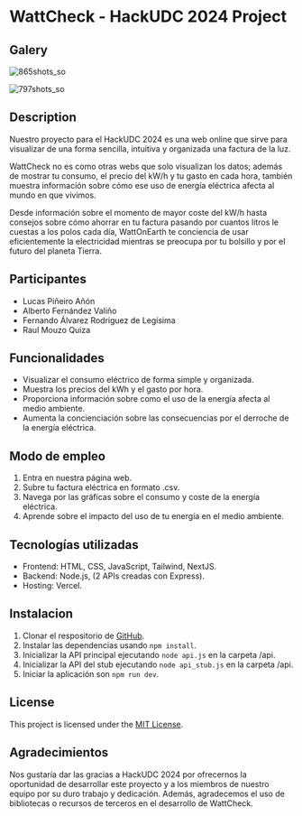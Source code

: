 # WattCheck - HackUDC 2024 Project

## Galery
![865shots_so](https://github.com/raulmouzo/HackUDC-2024/assets/85120579/8591dc09-6eb6-4866-992b-616bad72e8a3)

![797shots_so](https://github.com/raulmouzo/HackUDC-2024/assets/85120579/3a0bfd9b-b03f-400c-9c1c-b8b85f4c91df)


## Description
Nuestro proyecto para el HackUDC 2024 es una web online que sirve para visualizar
de una forma sencilla, intuitiva y organizada una factura de la luz.

WattCheck no es como otras webs que solo visualizan los datos; además de mostrar
tu consumo, el precio del kW/h y tu gasto en cada hora, también muestra información
sobre cómo ese uso de energía eléctrica afecta al mundo en que vivimos.

Desde información sobre el momento de mayor coste del kW/h hasta consejos sobre cómo
ahorrar en tu factura pasando por cuantos litros le cuestas a los polos cada día,
WattOnEarth te conciencia de usar eficientemente la electricidad mientras se preocupa
por tu bolsillo y por el futuro del planeta Tierra.

## Participantes
- Lucas Piñeiro Añón
- Alberto Fernández Valiño
- Fernando Álvarez Rodriguez de Legísima
- Raul Mouzo Quiza

## Funcionalidades
- Visualizar el consumo eléctrico de forma simple y organizada.
- Muestra los precios del kWh y el gasto por hora.
- Proporciona información sobre como el uso de la energía afecta al medio ambiente.
- Aumenta la concienciación sobre las consecuencias por el derroche de la energía eléctrica.

## Modo de empleo
1. Entra en nuestra página web.
2. Subre tu factura eléctrica en formato .csv.
4. Navega por las gráficas sobre el consumo y coste de la energía eléctrica.
5. Aprende sobre el impacto del uso de tu energía en el medio ambiente.

## Tecnologías utilizadas
- Frontend: HTML, CSS, JavaScript, Tailwind, NextJS.
- Backend: Node.js, (2 APIs creadas con Express).
- Hosting: Vercel.

## Instalacion
1. Clonar el respositorio de [GitHub](https://github.com/raulmouzo/HackUDC-2024.git).
2. Instalar las dependencias usando `npm install`.
3. Inicializar la API principal ejecutando `node api.js` en la carpeta /api.
4. Inicializar la API del stub ejecutando `node api_stub.js` en la carpeta /api.
5. Iniciar la aplicación son `npm run dev`.


## License
This project is licensed under the [MIT License](https://opensource.org/licenses/MIT).

## Agradecimientos
Nos gustaría dar las gracias a HackUDC 2024 por ofrecernos la oportunidad de desarrollar este proyecto y a los miembros de nuestro equipo por su duro trabajo y dedicación. Además, agradecemos el uso de bibliotecas o recursos de terceros en el desarrollo de WattCheck.
